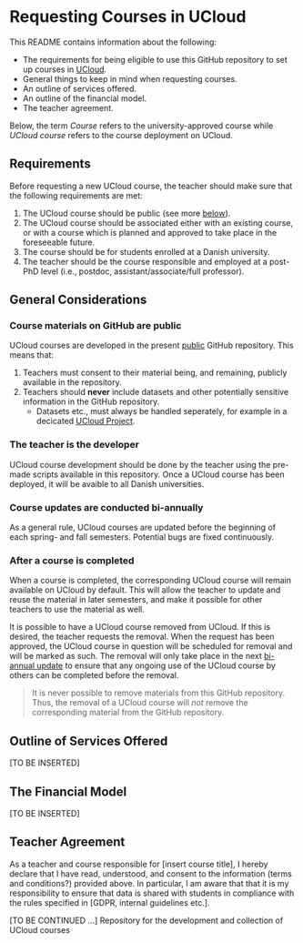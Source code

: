 # Requesting Courses in UCloud 

This README contains information about the following:

- The requirements for being eligible to use this GitHub repository to  set up courses in [UCloud](cloud.sdu.dk).
- General things to keep in mind when requesting courses.
- An outline of services offered.
- An outline of the financial model.
- The teacher agreement.

Below, the term *Course* refers to the university-approved course while *UCloud course* refers to the course deployment on UCloud.

## Requirements 

Before requesting a new UCloud course, the teacher should make sure that the following requirements are met: 

1. The UCloud course should be public (see more [below](./ucloud-courses-requirements.md#general-considerations)).
2. The UCloud course should be associated either with an existing course, or with a course which is planned and approved to take place in the foreseeable future.  
3. The course should be for students enrolled at a Danish university.
4. The teacher should be the course responsible and employed at a post-PhD level (i.e., postdoc, assistant/associate/full professor).

## General Considerations

### Course materials on GitHub are public

UCloud courses are developed in the present [public](https://docs.github.com/en/repositories/creating-and-managing-repositories/about-repositories#about-repository-visibility) GitHub repository. This means that:

1. Teachers must consent to their material being, and remaining, publicly available in the repository.  
2. Teachers should **never** include datasets and other potentially sensitive information in the GitHub repository. 
    - Datasets etc., must always be handled seperately, for example in a decicated [UCloud Project](https://docs.cloud.sdu.dk/guide/project-intro.html).

### The teacher is the developer 

UCloud course development should be done by the teacher using the pre-made scripts available in this repository. Once a UCloud course has been deployed, it will be avaible to all Danish universities. 

### Course updates are conducted bi-annually 

As a general rule, UCloud courses are updated before the beginning of each spring- and fall semesters. Potential bugs are fixed continuously. 

### After a course is completed 

When a course is completed, the corresponding UCloud course will remain available on UCloud by default. This will allow the teacher to update and reuse the material in later semesters, and make it possible for other teachers to use the material as well. 

It is possible to have a UCloud course removed from UCloud. If this is desired, the teacher requests the removal. When the request has been approved, the UCloud course in question will be scheduled for removal and will be marked as such. The removal will only take place in the next [bi-annual update](ucloud-courses-requirements.md#course-updates-are-conducted-bi-annually) to ensure that any ongoing use of the UCloud course by others can be completed before the removal.

> It is never possible to remove materials from this GitHub repository. Thus, the removal of a UCloud course will *not* remove the corresponding material from the GitHub repository. 

## Outline of Services Offered 

[TO BE INSERTED]

## The Financial Model

[TO BE INSERTED]

## Teacher Agreement 

As a teacher and course responsible for [insert course title], I hereby declare that I have read, understood, and consent to the information (terms and conditions?) provided above. In particular, I am aware that that it is my responsibility to ensure that data is shared with students in compliance with the rules specified in [GDPR, internal guidelines etc.]. 

[TO BE CONTINUED ...]
Repository for the development and collection of UCloud courses
